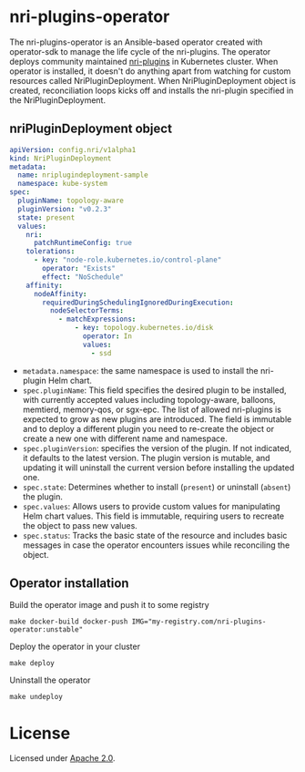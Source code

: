 # nri-plugins-operator

The nri-plugins-operator is an Ansible-based operator created with operator-sdk to manage the life cycle of the
nri-plugins. The operator deploys community maintained [nri-plugins](https://github.com/containers/nri-plugins) in
Kubernetes cluster. When operator is installed, it doesn't do anything apart from watching for custom resources called
NriPluginDeployment. When NriPluginDeployment object is created, reconciliation loops kicks off and installs the
nri-plugin specified in the NriPluginDeployment. 

## nriPluginDeployment object

```YAML
apiVersion: config.nri/v1alpha1
kind: NriPluginDeployment
metadata:
  name: nriplugindeployment-sample
  namespace: kube-system
spec:
  pluginName: topology-aware
  pluginVersion: "v0.2.3"
  state: present
  values:
    nri:
      patchRuntimeConfig: true
    tolerations:
      - key: "node-role.kubernetes.io/control-plane"
        operator: "Exists"
        effect: "NoSchedule"
    affinity:
      nodeAffinity:
        requiredDuringSchedulingIgnoredDuringExecution:
          nodeSelectorTerms:
            - matchExpressions:
                - key: topology.kubernetes.io/disk
                  operator: In
                  values:
                    - ssd
```

- `metadata.namespace`: the same namespace is used to install the nri-plugin Helm chart.
- `spec.pluginName`: This field specifies the desired plugin to be installed, with currently accepted values including 
  topology-aware, balloons, memtierd, memory-qos, or sgx-epc.  The list of allowed nri-plugins is expected to grow as
  new plugins are introduced. The field is immutable and to deploy a different plugin you need to re-create the object
  or create a new one with different name and namespace.
- `spec.pluginVersion`: specifies the version of the plugin. If not indicated, it defaults to the latest version. The
  plugin version is mutable, and updating it will uninstall the current version before installing the updated one.
- `spec.state`: Determines whether to install (`present`) or uninstall (`absent`) the plugin.
- `spec.values`: Allows users to provide custom values for manipulating Helm chart values. This field is immutable, 
  requiring users to recreate the object to pass new values.
- `spec.status`: Tracks the basic state of the resource and includes basic messages in case the operator encounters 
  issues while reconciling the object.

## Operator installation

Build the operator image and push it to some registry
```shell
make docker-build docker-push IMG="my-registry.com/nri-plugins-operator:unstable"
```

Deploy the operator in your cluster
```shell
make deploy
```

Uninstall the operator
```shell
make undeploy
```

# License
Licensed under [Apache 2.0](https://github.com/containers/nri-plugins-operator/blob/main/LICENSE).

